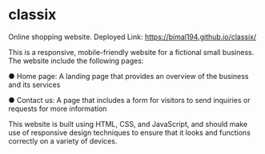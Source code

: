 # classix
Online shopping website. 
Deployed Link: https://bimal194.github.io/classix/


This is a responsive, mobile-friendly website for a fictional small business. 
The website include the following pages:

● Home page: A landing page that provides an overview of the business and its services

● Contact us: A page that includes a form for visitors to send inquiries or requests for more
information


This website is built using HTML, CSS, and JavaScript, and should make use of
responsive design techniques to ensure that it looks and functions correctly on a variety of
devices.



